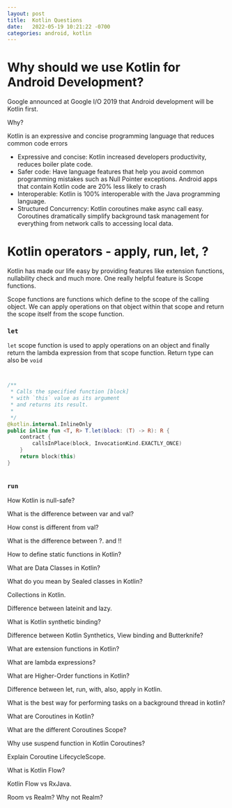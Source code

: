 ```yaml
---
layout: post
title:  Kotlin Questions
date:   2022-05-19 10:21:22 -0700
categories: android, kotlin
---
```


# Why should we use Kotlin for Android Development?

Google announced at Google I/O 2019 that Android development will be Kotlin first. 

Why? 

Kotlin is an expressive and concise programming language that reduces common code errors

* Expressive and concise: Kotlin increased developers productivity, reduces boiler plate code. 
* Safer code: Have language features that help you avoid common programming mistakes such as Null Pointer exceptions.  Android apps that contain Kotlin code are 20% less likely to crash
* Interoperable: Kotlin is 100% interoperable with the Java programming language. 
* Structured Concurrency: Kotlin coroutines make async call easy.  Coroutines dramatically simplify background task management for everything from network calls to accessing local data. 

# Kotlin operators - apply, run, let, ?

Kotlin has made our life easy by providing features like extension functions, nullability check and much more. One really helpful feature is Scope functions. 

Scope functions are functions which define to the scope of the calling object. We can apply operations on that object within that scope and return the scope itself from the scope function. 

### `let` 

`let` scope function is used to apply operations on an object and finally return the lambda expression from that scope function. Return type can also be `void`

```kt


/**
 * Calls the specified function [block] 
 * with `this` value as its argument 
 * and returns its result.
 *
 */
@kotlin.internal.InlineOnly
public inline fun <T, R> T.let(block: (T) -> R): R {
    contract {
        callsInPlace(block, InvocationKind.EXACTLY_ONCE)
    }
    return block(this)
}



```

### `run` 

How Kotlin is null-safe?

What is the difference between var and val?

How const is different from val?

What is the difference between ?. and !!

How to define static functions in Kotlin?

What are Data Classes in Kotlin?

What do you mean by Sealed classes in Kotlin?

Collections in Kotlin.

Difference between lateinit and lazy.

What is Kotlin synthetic binding?

Difference between Kotlin Synthetics, View binding and Butterknife?

What are extension functions in Kotlin?

What are lambda expressions?

What are Higher-Order functions in Kotlin?

Difference between let, run, with, also, apply in Kotlin.

What is the best way for performing tasks on a background thread in kotlin?

What are Coroutines in Kotlin?

What are the different Coroutines Scope?

Why use suspend function in Kotlin Coroutines?

Explain Coroutine LifecycleScope.

What is Kotlin Flow?

Kotlin Flow vs RxJava.

Room vs Realm? Why not Realm?